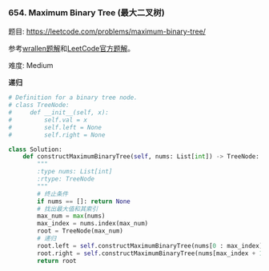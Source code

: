 ### 654. Maximum Binary Tree (最大二叉树)

题目:
<https://leetcode.com/problems/maximum-binary-tree/>


参考[wrallen题解](https://leetcode-cn.com/problems/maximum-binary-tree/solution/zui-da-er-cha-shu-pythonjie-ti-si-lu-by-wrallen/)和[LeetCode官方题解](https://leetcode-cn.com/problems/maximum-binary-tree/solution/zui-da-er-cha-shu-by-leetcode/)。

难度:   Medium


**递归**

```python
# Definition for a binary tree node.
# class TreeNode:
#     def __init__(self, x):
#         self.val = x
#         self.left = None
#         self.right = None

class Solution:
    def constructMaximumBinaryTree(self, nums: List[int]) -> TreeNode:
        """
        :type nums: List[int]
        :rtype: TreeNode
        """
        # 终止条件
        if nums == []: return None
        # 找出最大值和其索引
        max_num = max(nums)
        max_index = nums.index(max_num)
        root = TreeNode(max_num) 
        # 递归
        root.left = self.constructMaximumBinaryTree(nums[0 : max_index])
        root.right = self.constructMaximumBinaryTree(nums[max_index + 1 :])
        return root
```
